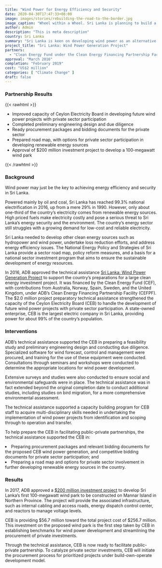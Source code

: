 ```yaml
---
title: "Wind Power for Energy Efficiency and Security"
date: 2020-04-30T17:47:33+08:00
image: images/stories/rebuilding-the-road-to-the-border.jpg
image_caption: "Wheel within a Wheel. Sri Lanka is planning to build a wind farm by 2022 and has undertaken meticulous preparations for harvesting power from winds."
author: Admin
description: "This is meta description"
country: Sri Lanka
summary: "Sri Lanka is keen on developing wind power as an alternative to more costly thermal power. An ADB technical assistance supported by the Clean Energy Fund, with Australia, Norway, Spain, Sweden, and the United Kingdom as cofinanciers, built the capacity of Sri Lanka’s largest electric company to handle wind power projects with private sector involvement."
project_title: "Sri Lanka: Wind Power Generation Project"
partners:
  - "Clean Energy Fund under the Clean Energy Financing Partnership Facility - US$2 million "
approval: "March 2016"
completion: "February 2019"
cost: "US$2 million"
categories: [ "Climate Change" ]
draft: false
---
```

### Partnership Results
{{< rawhtml >}}
    <ul class="dr-results">
	<li><i class="icon-check-circle"></i> Improved capacity of Ceylon Electricity Board in developing future wind power projects with private sector participation</li>
	<li><i class="icon-check-circle"></i> Completed preliminary engineering design and due diligence</li>
	<li><i class="icon-check-circle"></i> Ready procurement packages and bidding documents for the private sector</li>
	<li><i class="icon-check-circle"></i> Prepared road map, with options for private sector participation in developing renewable energy sources</li>
	<li><i class="icon-check-circle"></i> Approval of $200 million investment project to develop a 100-megawatt wind park</li>
	</ul>
{{< /rawhtml >}}

### Background

Wind power may just be the key to achieving energy efficiency and security in Sri Lanka.  
 
Powered mainly by oil and coal, Sri Lanka has reached 99.3% national electrification in 2016, up from a mere 29% in 1990. However, only about one-third of the country’s electricity comes from renewable energy sources. High priced fuels make electricity costly and pose a serious threat to Sri Lanka’s energy security and the environment. The country’s energy sector still struggles with a growing demand for low-cost and reliable electricity.  
 
Sri Lanka needed to develop other clean energy sources such as hydropower and wind power, undertake loss reduction efforts, and address energy efficiency issues. The National Energy Policy and Strategies of Sri Lanka provide a sector road map, policy reform measures, and a basis for a national sector investment program that aims to ensure the sustainable development of energy resources. 

In 2016, ADB approved the technical assistance [Sri Lanka: Wind Power Generation Project](https://www.adb.org/projects/49345-001/main) to support the country’s preparations for a large clean energy investment project. It was financed by the Clean Energy Fund (CEF), with contributions from Australia, Norway, Spain, Sweden, and the United Kingdom, under ADB’s Clean Energy Financing Partnership Facility (CEFPF). The $2.0 million project preparatory technical assistance strengthened the capacity of the Ceylon Electricity Board (CEB) to handle the development of future wind power projects with private sector participation. A state-owned enterprise, CEB is the largest electric company in Sri Lanka, providing power for about 99% of the country’s population. 

### Interventions

ADB’s technical assistance supported the CEB in preparing a feasibility study and preliminary engineering design and conducting due diligence. Specialized software for wind forecast, control and management were procured, and training for the use of these equipment were conducted. Consultations through seminars and workshops were conducted to determine the appropriate locations for wind power development.  
 
Extensive surveys and studies were also conducted to ensure social and environmental safeguards were in place. The technical assistance was in fact extended beyond the original completion date to conduct additional studies, including studies on bird migration, for a more comprehensive environmental assessment. 
 
The technical assistance supported a capacity building program for CEB staff to acquire multi-disciplinary skills needed in undertaking the implementation of wind power projects from identification and scoping through to operation and transfer.  
 
To help prepare the CEB in facilitating public-private partnerships, the technical assistance supported the CEB in:

<li><i class="icon-check-circle"></i> Preparing procurement packages and relevant bidding documents for the proposed CEB wind power generation, and competitive bidding documents for private sector participation; and</li>
<li><i class="icon-check-circle"></i> Preparing a road map and options for private sector involvement in further developing renewable energy sources in the country.</li>

### Results

In 2017, ADB approved a [$200 million investment project](https://www.adb.org/projects/49345-002/main) to develop Sri Lanka’s first 100-megawatt wind park to be constructed on Mannar Island in Northern Province. The project will provide the associated infrastructure, such as internal cabling and access roads, energy dispatch control center, and reactors to manage voltage levels. 
 
CEB is providing $56.7 million toward the total project cost of $256.7 million. This investment on the proposed wind park is the first step taken by CEB in establishing benchmarks for wind power development and streamlining the procurement of private investments.  
 
Through the technical assistance, CEB is now ready to facilitate public-private partnership. To catalyze private sector investments, CEB will initiate the procurement process for prioritized projects under build-own-operate development model.
